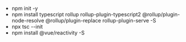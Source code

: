 - npm init -y
- npm install typescript rollup rollup-plugin-typescript2 @rollup/plugin-node-resolve @rollup/plugin-replace rollup-plugin-serve -S
- npx tsc --init
- npm install @vue/reactivity -S